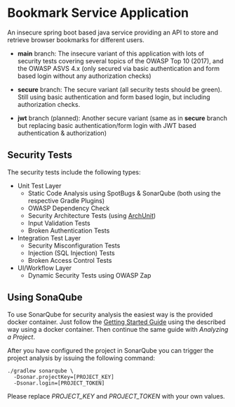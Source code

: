 # Bookmark Service Application

An insecure spring boot based java service providing an API to store and retrieve browser bookmarks for different users.

* __main__ branch: The insecure variant of this application with lots of security tests covering several topics of the OWASP Top 10 (2017), and the OWASP ASVS 4.x (only secured via basic authentication and form based login without any authorization checks)

* __secure__ branch: The secure variant (all security tests should be green). Still using basic authentication and form based login, but including authorization checks.

* __jwt__ branch (planned): Another secure variant (same as in __secure__ branch but replacing basic authentication/form login with JWT based authentication & authorization)

## Security Tests

The security tests include the following types:

* Unit Test Layer
  * Static Code Analysis using SpotBugs & SonarQube (both using the respective Gradle Plugins)
  * OWASP Dependency Check
  * Security Architecture Tests (using [ArchUnit](https://www.archunit.org/))
  * Input Validation Tests
  * Broken Authentication Tests
* Integration Test Layer    
  * Security Misconfiguration Tests
  * Injection (SQL Injection) Tests
  * Broken Access Control Tests
* UI/Workflow Layer
  * Dynamic Security Tests using OWASP Zap
  
## Using SonaQube

To use SonarQube for security analysis the easiest way is the provided docker container.
Just follow the [Getting Started Guide](https://docs.sonarqube.org/latest/setup/get-started-2-minutes/) using the described way using a docker container. Then continue the same guide with _Analyzing a Project_.

After you have configured the project in SonarQube you can trigger the project analysis by issuing the following command:

```
./gradlew sonarqube \
  -Dsonar.projectKey=[PROJECT_KEY]
  -Dsonar.login=[PROJECT_TOKEN]
```

Please replace _PROJECT_KEY_ and _PROJECT_TOKEN_ with your own values.

